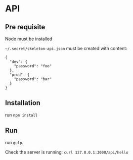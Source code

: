 # API

## Pre requisite

Node must be installed

`~/.secret/skeleton-api.json` must be created with content:

    {
      "dev": {
        "password": "foo"
      },
      "prod": {
        "password": "bar"
      }
    }

## Installation

run `npm install`

## Run

run `gulp`. 

Check the server is running: `curl 127.0.0.1:3000/api/hello`